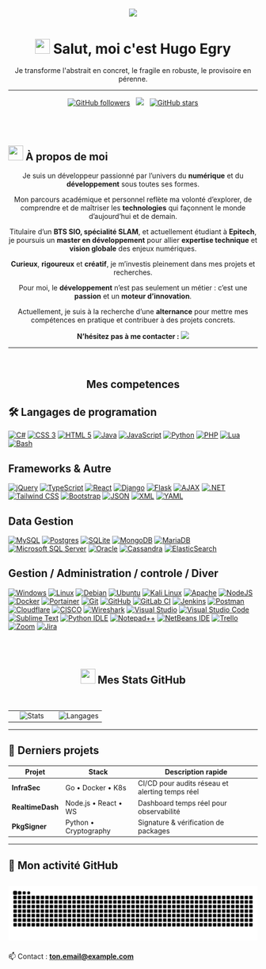 <!--
[![Twitter Follow](https://img.shields.io/twitter/follow/rishikagupta__?style=social)](https://twitter.com/Rishika5000)
[![YouTube Channel Views](https://img.shields.io/youtube/channel/views/UCKTBOLj2igRhsYX1RGdV0ww?style=social)](https://www.youtube.com/channel/UCKTBOLj2igRhsYX1RGdV0ww)
-->
<h2 align="center"><img src="https://user-images.githubusercontent.com/39955420/147578199-56632b69-b3e8-4d9f-97e2-f046a1c2cba0.gif"></h2>
<h1 align="center"><img src="https://user-images.githubusercontent.com/39955420/147578264-bae0526c-028a-49d2-8af8-d08bb4edbd2a.gif" height="30" width="30"> Salut, moi c'est Hugo Egry</h1>
<p align="center">Je transforme l'abstrait en concret, le fragile en robuste, le provisoire en pérenne.</p>

---
<p align="center">
  <!-- GitHub followers -->
  <a href="https://github.com/hugoegry"><img src="https://img.shields.io/github/followers/hugoegry?style=social" alt="GitHub followers"></a>
  &nbsp;
  <!--mail-->
  <a href="mailto:hugo.egry@epitech.eu"><img src="https://img.shields.io/badge/Email-hugo.egry@epitech.eu-blue?style=social&logo=gmail"></a> <!--@ = maildotru-->
  &nbsp;
  <!-- Repo stars -->
  <a href="https://github.com/rishikagupta2468?tab=stars"><img src="https://img.shields.io/github/stars/hugoegry?style=social" alt="GitHub stars"></a>
</p>
<br><br>
<h2 align="left"><img src="https://images.emojiterra.com/google/noto-emoji/animated-emoji/1f680.gif" height="30" width="30"> À propos de moi</h2>

<p align="center">
Je suis un développeur passionné par l’univers du <strong>numérique</strong> et du <strong>développement</strong> sous toutes ses formes.
</p>

<p align="center">
Mon parcours académique et personnel reflète ma volonté d’explorer, de comprendre et de maîtriser les <strong>technologies</strong> qui façonnent le monde d’aujourd’hui et de demain.
</p>

<p align="center">
Titulaire d’un <strong>BTS SIO, spécialité SLAM</strong>, et actuellement étudiant à <strong>Epitech</strong>, je poursuis un <strong>master en développement</strong> pour allier <strong>expertise technique</strong> et <strong>vision globale</strong> des enjeux numériques.
</p>

<p align="center">
<strong>Curieux</strong>, <strong>rigoureux</strong> et <strong>créatif</strong>, je m’investis pleinement dans mes projets et recherches.
</p>

<p align="center">
Pour moi, le <strong>développement</strong> n’est pas seulement un métier : c’est une <strong>passion</strong> et un <strong>moteur d’innovation</strong>.
</p>

<p align="center">
Actuellement, je suis à la recherche d’une <strong>alternance</strong> pour mettre mes compétences en pratique et contribuer à des projets concrets.
</p>

<p align="center"><strong>N’hésitez pas à me contacter :</strong>  <a href="mailto:hugo.egry@epitech.eu"><img src="https://img.shields.io/badge/Email-hugo.egry@epitech.eu-blue?style=social&logo=gmail"></a></p>


---

<br>
<h2 align="center"> Mes competences</h2>

## 🛠️ Langages de programation
[![C#](https://custom-icon-badges.demolab.com/badge/C%23-%270065.svg?logo=cshrp&logoColor=white)](#)
[![CSS 3](https://img.shields.io/badge/CSS%203-%231572B6.svg?&logo=css&logoColor=white)](#)
[![HTML 5](https://img.shields.io/badge/HTML%205-%23E34F26.svg?&logo=html5&logoColor=white)](#)
[![Java](https://img.shields.io/badge/JAVA-%23ED8B00.svg?&logo=openjdk&logoColor=white)](#)
[![JavaScript](https://img.shields.io/badge/Java%20Script-%23323330.svg?&logo=javascript&logoColor=%23F7DF1E)](#)
[![Python](https://img.shields.io/badge/Python-3776AB?&logo=python&logoColor=white)](#)
[![PHP](https://img.shields.io/badge/PHP-%23777BB4.svg?&logo=php&logoColor=white)](#)
[![Lua](https://img.shields.io/badge/LUA-2C2D72?&logo=lua&logoColor=white)](#)
[![Bash](https://img.shields.io/badge/Bash-4EAA25?logo=gnubash&logoColor=fff)](#)

## Frameworks & Autre
[![jQuery](https://img.shields.io/badge/jquery-%230769AD.svg?&logo=jquery&logoColor=white)](#)
[![TypeScript](https://img.shields.io/badge/Type%20Script-3178C6?logo=typescript&logoColor=fff)](#)
[![React](https://img.shields.io/badge/React-20232A?&logo=react&logoColor=61DAFB)](#)
[![Django](https://img.shields.io/badge/Django-092E20?&logo=django&logoColor=white)](#)
[![Flask](https://img.shields.io/badge/Flask-000000?&logo=flask&logoColor=white)](#)
[![AJAX](https://img.shields.io/badge/AJAX-0058CC?&logo=Mattermost&logoColor=white)](#)
[![.NET](https://img.shields.io/badge/.NET-512BD4?logo=dotnet&logoColor=fff)](#)
[![Tailwind CSS](https://img.shields.io/badge/Tailwind%20CSS-%2338B2AC.svg?logo=tailwind-css&logoColor=white)](#)
[![Bootstrap](https://img.shields.io/badge/Bootstrap-7952B3?logo=bootstrap&logoColor=fff)](#)
[![JSON](https://img.shields.io/badge/JSON-000?logo=json&logoColor=fff)](#)
[![XML](https://img.shields.io/badge/XML-767C52?logo=xml&logoColor=fff)](#)
[![YAML](https://img.shields.io/badge/YAML-CB171E?logo=yaml&logoColor=fff)](#)

## Data Gestion
[![MySQL](https://img.shields.io/badge/MySQL-4479A1?logo=mysql&logoColor=fff)](#)
[![Postgres](https://img.shields.io/badge/Postgres-%23316192.svg?logo=postgresql&logoColor=white)](#)
[![SQLite](https://img.shields.io/badge/SQLite-%2307405e.svg?logo=sqlite&logoColor=white)](#)
[![MongoDB](https://img.shields.io/badge/MongoDB-%234ea94b.svg?logo=mongodb&logoColor=white)](#)
[![MariaDB](https://img.shields.io/badge/MariaDB-003545?logo=mariadb&logoColor=white)](#)
[![Microsoft SQL Server](https://custom-icon-badges.demolab.com/badge/Microsoft%20SQL%20Server-CC2927?logo=mssqlserver-white&logoColor=white)](#)
[![Oracle](https://custom-icon-badges.demolab.com/badge/Oracle-F80000?logo=oracle&logoColor=fff)](#)
[![Cassandra](https://img.shields.io/badge/Cassandra-%231287B1.svg?logo=apache-cassandra&logoColor=white)](#)
[![ElasticSearch](https://img.shields.io/badge/Elastic%20Search-005571?&logo=elastic&logoColor=white)](#)

## Gestion / Administration / controle / Diver
[![Windows](https://custom-icon-badges.demolab.com/badge/Windows-0078D6?logo=windows11&logoColor=white)](#)
[![Linux](https://img.shields.io/badge/Linux-FCC624?logo=linux&logoColor=black)](#)
[![Debian](https://img.shields.io/badge/Debian-A81D33?logo=debian&logoColor=fff)](#)
[![Ubuntu](https://img.shields.io/badge/Ubuntu-E95420?logo=ubuntu&logoColor=white)](#)
[![Kali Linux](https://img.shields.io/badge/Kali%20Linux-557C94?logo=kalilinux&logoColor=fff)](#)
[![Apache](https://img.shields.io/badge/Apache-A80002?&logo=apache&logoColor=white)](#)
[![NodeJS](https://img.shields.io/badge/node.js-6DA55F?&logo=node.js&logoColor=white)](#)
[![Docker](https://img.shields.io/badge/Docker-2496ED?&logo=docker&logoColor=white)](#)
[![Portainer](https://img.shields.io/badge/Portainer-13B8F1?&logo=portainer&logoColor=white)](#)
[![Git](https://img.shields.io/badge/Git-F05032?logo=git&logoColor=fff)](#)
[![GitHub](https://img.shields.io/badge/GitHub-181717?&logo=github&logoColor=white)](#)
[![GitLab CI](https://img.shields.io/badge/GitLab%20CI-FC6D26?logo=gitlab&logoColor=fff)](#)
[![Jenkins](https://img.shields.io/badge/Jenkins-D24939?&logo=jenkins&logoColor=white)](#)
[![Postman](https://img.shields.io/badge/Postman-FF6C37?logo=postman&logoColor=white)](#)
[![Cloudflare](https://img.shields.io/badge/Cloudflare-F38020?logo=Cloudflare&logoColor=white)](#)
[![CISCO](https://img.shields.io/badge/CISCO-1BA0D7?&logo=cisco&logoColor=white)](#)
[![Wireshark](https://img.shields.io/badge/Wireshark-1679A7?&logo=Wireshark&logoColor=white)](#)
[![Visual Studio](https://custom-icon-badges.demolab.com/badge/Visual%20Studio-5C2D91.svg?&logo=visualstudio&logoColor=white)](#)
[![Visual Studio Code](https://custom-icon-badges.demolab.com/badge/Visual%20Studio%20Code-0078d7.svg?logo=vsc&logoColor=white)](#)
[![Sublime Text](https://img.shields.io/badge/Sublime%20Text-%23575757.svg?logo=sublime-text&logoColor=important)](#)
[![Python IDLE](https://img.shields.io/badge/Python%20IDLE-3776AB?logo=python&logoColor=fff)](#)
[![Notepad++](https://img.shields.io/badge/Notepad++-90E59A.svg?&logo=notepad%2b%2b&logoColor=black)](#)
[![NetBeans IDE](https://img.shields.io/badge/NetBeans%20IDE-1B6AC6.svg?logo=apache-netbeans-ide&logoColor=white)](#)
[![Trello](https://img.shields.io/badge/Trello-0052CC?logo=trello&logoColor=fff)](#)
[![Zoom](https://img.shields.io/badge/Zoom-2D8CFF?logo=zoom&logoColor=white)](#)
[![Jira](https://img.shields.io/badge/Jira-0052CC?logo=jira&logoColor=white)](#)

<br><br>
<h2 align="center"><img src="https://media4.giphy.com/media/v1.Y2lkPTZjMDliOTUyMndjc2pyNDN3dGw1ZTdjY3psOHB2MHZxZ2lma2UwdGpyeHo5dXhhdSZlcD12MV9naWZzX3NlYXJjaCZjdD1n/TJP7EH5i1fB2rKeWbf/200w.gif" height="30" width="30"> Mes Stats GitHub</h2>
<br>

<table align="center" width="100%">
  <tr>
    <td align="center" width="50%">
      <img src="https://github-readme-stats-kohl-nu-80.vercel.app/api?username=SKH1995&show_icons=true&count_private=true&theme=radical&border_radius=25&width=800" alt="Stats" width="100%">
    </td>
    <td align="center" width="50%">
      <img src="https://github-readme-stats-kohl-nu-80.vercel.app/api/top-langs/?username=SKH1995&layout=compact&count_private=true&theme=radical&border_radius=25&width=800" alt="Langages" width="100%">
    </td>
  </tr>
</table>





<!--
<strong>JavaScript</strong> (85%)  
<svg width="100%" height="14">
  <rect width="100%" height="14" fill="#e9eef5" rx="7"/>
  <rect width="85%" height="14" fill="#f7df1e" rx="7"/>
</svg>
<sub>Frameworks: React, Next.js, Node.js</sub>  

<strong>Python</strong> (80%)  
<svg width="100%" height="14">
  <rect width="100%" height="14" fill="#e9eef5" rx="7"/>
  <rect width="80%" height="14" fill="#3572A5" rx="7"/>
</svg>
<sub>Frameworks: Django, Flask, FastAPI</sub>  

<strong>Go</strong> (70%)  
<svg width="100%" height="14">
  <rect width="100%" height="14" fill="#e9eef5" rx="7"/>
  <rect width="70%" height="14" fill="#00ADD8" rx="7"/>
</svg>
<sub>Frameworks: Gin, Echo</sub>  

<strong>Rust</strong> (55%)  
<svg width="100%" height="14">
  <rect width="100%" height="14" fill="#e9eef5" rx="7"/>
  <rect width="55%" height="14" fill="#dea584" rx="7"/>
</svg>
<sub>Frameworks: Actix, Tokio</sub>  -->

---

## 📂 Derniers projets

| Projet       | Stack                  | Description rapide |
|--------------|------------------------|--------------------|
| **InfraSec** | Go • Docker • K8s      | CI/CD pour audits réseau et alerting temps réel |
| **RealtimeDash** | Node.js • React • WS | Dashboard temps réel pour observabilité |
| **PkgSigner** | Python • Cryptography | Signature & vérification de packages |

---

<!--
## 📈 Tech Stack

---
-->

## 🐍 Mon activité GitHub

![Snake animation](https://github.com/SKH1995/SKH1995/blob/output/github-contribution-grid-snake.svg)
---

📫 Contact : **ton.email@example.com**
